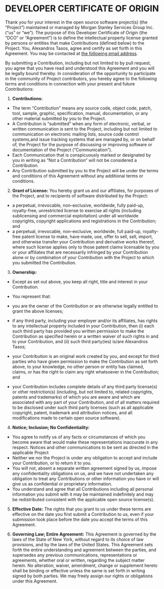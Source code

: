DEVELOPER CERTIFICATE OF ORIGIN
===============================

Thank you for your interest in the open source software project(s) (the “Project”) maintained or managed by
Morgan Stanley Services Group Inc. (“us” or “we”). The purpose of this Developer Certificate of Origin (the “DCO” or
“Agreement”) is to define the intellectual property license granted by persons or entities that make Contributions
(defined below) to the Project. You, Alexandros Tasos, agree and certify as set forth in this Agreement. You may be
contacted at [the following email address](https://spamty.eu/show/v7/215/a6645e7b46/).

By submitting a Contribution, including but not limited to by pull request, you agree that you have read and
understood this Agreement and you will be legally bound thereby.  In consideration of the opportunity to
participate in the community of Project contributors, you hereby agree to the following terms and conditions in
connection with your present and future Contributions:

1. **Contributions:**

 * The term “Contribution” means any source code, object code, patch, tool, sample, graphic, specification, manual,
   documentation, or any other material submitted by you to the Project.
 * A Contribution is “submitted” when any form of electronic, verbal, or written communication is sent to the Project,
   including but not limited to communication on electronic mailing lists, source code control systems,and issue
   tracking systems that are managed by, or on behalf of, the Project for the purpose of discussing or improving
   software or documentation of the Project (“Communication”).
 * Each Communication that is conspicuously marked or designated by you in writing as “Not a Contribution” will
   not be considered a Contribution.
 * Any Contribution submitted by you to the Project will be under the terms and conditions of this Agreement
   without any additional terms or conditions.

2. **Grant of License:** You hereby grant us and our affiliates, for purposes of the Project, and to recipients of
software distributed by the Project:

 * a perpetual, irrevocable, non-exclusive, worldwide, fully paid-up, royalty-free, unrestricted license to
   exercise all rights (including sublicensing and commercial exploitation) under all worldwide copyrights,
   copyright applications and registrations in the Contribution; and
 * a perpetual, irrevocable, non-exclusive, worldwide, full paid-up, royalty-free patent license to make, have
   made, use, offer to sell, sell, import, and otherwise transfer your Contribution and derivative works thereof,
   where such license applies only to those patent claims licensable by you or your affiliates that are necessarily
   infringed by your Contribution alone or by combination of your Contribution with the Project to which you
   submitted the Contribution.

3. **Ownership:**

 * Except as set out above, you keep all right, title and interest in your Contribution.
 * You represent that:

  * you are the owner of the Contribution or are otherwise legally entitled to grant the above licenses;
  * if any third party, including your employer and/or its affiliates, has rights to any intellectual property
    included in your Contribution, then (i) each such third party has provided you written permission to make the
    Contribution as specified herein or a written waiver of such rights in and to your
    Contribution, and (ii) such third party(ies) is/are Alexandros Tasos;
  * your Contribution is an original work created by you, and except for third parties who have given permission
    to make the Contribution as set forth above, to your knowledge, no other person or entity has claimed,
    claims, or has the right to claim any right whatsoever in the Contribution; and
  * your Contribution includes complete details of any third party license(s) or other restriction(s)
    (including, but not limited to, related copyrights, patents and trademarks) of which you are aware and
    which are associated with any part of your Contribution, and of all matters required to be disclosed under
    such third party licenses (such as all applicable copyright, patent, trademark and attribution notices,
    and all modifications made to certain open source software).

4. **Notice; Inclusion; No Confidentiality:**

 * You agree to notify us of any facts or circumstances of which you become aware that would make these
   representations inaccurate in any respect. Notices and other communications to be sent as directed in the
   applicable Project
 * Neither we nor the Project is under any obligation to accept and include your Contribution, or to return it to you.
 * You will not, absent a separate written agreement signed by us, impose any confidentiality obligations on us,
   and we have not undertaken any obligation to treat any Contributions or other information you have or will
   give us as confidential or proprietary information.
 * You understand and agree that all Contributions including all personal information you submit with it may be
   maintained indefinitely and may be redistributed consistent with the applicable open source license(s).

5. **Effective Date:** The rights that you grant to us under these terms are effective on the date you first
submit a Contribution to us, even if your submission took place before the date you accept the terms of this Agreement.

6. **Governing Law; Entire Agreement:** This Agreement is governed by the laws of the State of New York,
without regard to its choice of law provisions, and by the laws of the United States.  This Agreement sets
forth the entire understanding and agreement between the parties, and supersedes any previous communications,
representations or agreements, whether oral or written, regarding the subject matter herein.  No alteration, waiver,
amendment, change or supplement hereto shall be binding or effective unless the same is set forth in writing
signed by both parties. We may freely assign our rights or obligations under this Agreement.
